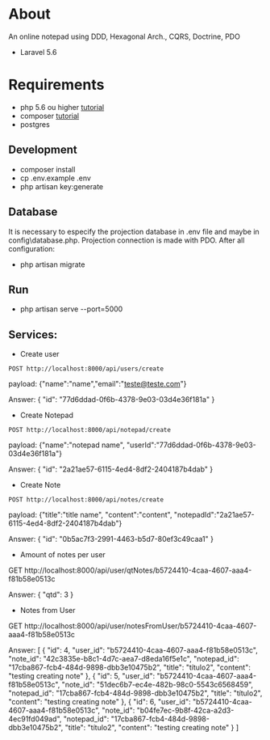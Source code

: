 # About
An online notepad using DDD, Hexagonal Arch., CQRS, Doctrine, PDO
- Laravel 5.6

# Requirements
- php 5.6 ou higher [tutorial](http://tecadmin.net/install-php5-on-ubuntu/)
- composer [tutorial](https://getcomposer.org/doc/00-intro.md#globally)
- postgres

## Development
- composer install
- cp .env.example .env
- php artisan key:generate

## Database
It is necessary to especify the projection database in .env file and maybe in config\database.php. Projection connection is made with PDO.
After all configuration:
- php artisan migrate

## Run
- php artisan serve --port=5000

## Services:

- Create user
```
POST http://localhost:8000/api/users/create 
```

payload: {"name":"name","email":"teste@teste.com"}

Answer:
{
    "id": "77d6ddad-0f6b-4378-9e03-03d4e36f181a"
}

- Create Notepad
```
POST http://localhost:8000/api/notepad/create
```

payload: {"name":"notepad name", "userId":"77d6ddad-0f6b-4378-9e03-03d4e36f181a"}

Answer:
{
    "id": "2a21ae57-6115-4ed4-8df2-2404187b4dab"
}

- Create Note

```
POST http://localhost:8000/api/notes/create
```

payload: {"title":"title name", "content":"content", "notepadId":"2a21ae57-6115-4ed4-8df2-2404187b4dab"}

Answer:
{
    "id": "0b5ac7f3-2991-4463-b5d7-80ef3c49caa1"
}

- Amount of notes per user

GET http://localhost:8000/api/user/qtNotes/b5724410-4caa-4607-aaa4-f81b58e0513c

Answer:
{
    "qtd": 3
}

- Notes from User

GET http://localhost:8000/api/user/notesFromUser/b5724410-4caa-4607-aaa4-f81b58e0513c

Answer:
[
    {
        "id": 4,
        "user_id": "b5724410-4caa-4607-aaa4-f81b58e0513c",
        "note_id": "42c3835e-b8c1-4d7c-aea7-d8eda16f5e1c",
        "notepad_id": "17cba867-fcb4-484d-9898-dbb3e10475b2",
        "title": "título2",
        "content": "testing creating note"
    },
    {
        "id": 5,
        "user_id": "b5724410-4caa-4607-aaa4-f81b58e0513c",
        "note_id": "51dec6b7-ec4e-482b-98c0-5543c6568459",
        "notepad_id": "17cba867-fcb4-484d-9898-dbb3e10475b2",
        "title": "título2",
        "content": "testing creating note"
    },
    {
        "id": 6,
        "user_id": "b5724410-4caa-4607-aaa4-f81b58e0513c",
        "note_id": "b04fe7ec-9b8f-42ca-a2d3-4ec91fd049ad",
        "notepad_id": "17cba867-fcb4-484d-9898-dbb3e10475b2",
        "title": "título2",
        "content": "testing creating note"
    }
]